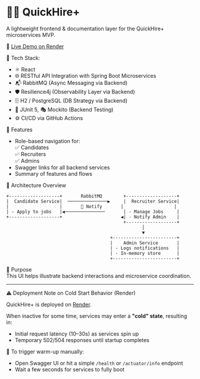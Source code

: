 # 🧑‍💼 QuickHire+  
A lightweight frontend & documentation layer for the QuickHire+ microservices MVP.

🔗 [Live Demo on Render](https://quick-hire-docs.onrender.com)

🧰 Tech Stack:
- ⚛️ React
- 🌐 RESTful API Integration with Spring Boot Microservices
- 📬 RabbitMQ (Async Messaging via Backend)
- 🛡️ Resilience4j (Observability Layer via Backend)
- 🗄️ H2 / PostgreSQL (DB Strategy via Backend)
- 🧪 JUnit 5, 🎭 Mockito (Backend Testing)
- ⚙️ CI/CD via GitHub Actions

📂 Features  
- Role-based navigation for:  
  ✅ Candidates  
  ✅ Recruiters  
  ✅ Admins  
- Swagger links for all backend services  
- Summary of features and flows

📐 Architecture Overview  
```
+-------------------+       RabbitMQ        +-------------------+
|  Candidate Service|  ───────────────▶     |  Recruiter Service|
|                   |       🔔 Notify       |                   |
| - Apply to jobs   |◀───────────────       | - Manage Jobs     |
+-------------------+                      ◀| - Notify Admin    |
                                            +-------------------+
                                                   │
                                                   ▼
                                       +------------------------+
                                       |    Admin Service       |
                                       | - Logs notifications   |
                                       | - In-memory store      |
                                       +------------------------+
```

📘 Purpose  
This UI helps illustrate backend interactions and microservice coordination.

---

⚠️ Deployment Note on Cold Start Behavior (Render)

QuickHire+ is deployed on [Render](https://render.com).

When inactive for some time, services may enter a **"cold" state**, resulting in:

- Initial request latency (10–30s) as services spin up
- Temporary 502/504 responses until startup completes

🧪 To trigger warm-up manually:
- Open Swagger UI or hit a simple `/health` or `/actuator/info` endpoint
- Wait a few seconds for services to fully boot
